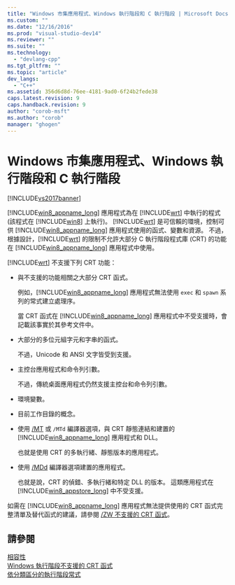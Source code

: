 ```yaml
---
title: "Windows 市集應用程式、Windows 執行階段和 C 執行階段 | Microsoft Docs"
ms.custom: ""
ms.date: "12/16/2016"
ms.prod: "visual-studio-dev14"
ms.reviewer: ""
ms.suite: ""
ms.technology: 
  - "devlang-cpp"
ms.tgt_pltfrm: ""
ms.topic: "article"
dev_langs: 
  - "C++"
ms.assetid: 356d6d8d-76ee-4181-9ad0-6f24b2fede38
caps.latest.revision: 9
caps.handback.revision: 9
author: "corob-msft"
ms.author: "corob"
manager: "ghogen"
---
```

# Windows 市集應用程式、Windows 執行階段和 C 執行階段
[!INCLUDE[vs2017banner](../assembler/inline/includes/vs2017banner.md)]

[!INCLUDE[win8_appname_long](../build/includes/win8_appname_long_md.md)] 應用程式為在 [!INCLUDE[wrt](../atl/reference/includes/wrt_md.md)] 中執行的程式 \(該程式在 [!INCLUDE[win8](../build/includes/win8_md.md)] 上執行\)。  [!INCLUDE[wrt](../atl/reference/includes/wrt_md.md)] 是可信賴的環境，控制可供 [!INCLUDE[win8_appname_long](../build/includes/win8_appname_long_md.md)] 應用程式使用的函式、變數和資源。  不過，根據設計，[!INCLUDE[wrt](../atl/reference/includes/wrt_md.md)] 的限制不允許大部分 C 執行階段程式庫 \(CRT\) 的功能在 [!INCLUDE[win8_appname_long](../build/includes/win8_appname_long_md.md)] 應用程式中使用。  
  
 [!INCLUDE[wrt](../atl/reference/includes/wrt_md.md)] 不支援下列 CRT 功能：  
  
-   與不支援的功能相關之大部分 CRT 函式。  
  
     例如，[!INCLUDE[win8_appname_long](../build/includes/win8_appname_long_md.md)] 應用程式無法使用 `exec` 和 `spawn` 系列的常式建立處理序。  
  
     當 CRT 函式在 [!INCLUDE[win8_appname_long](../build/includes/win8_appname_long_md.md)] 應用程式中不受支援時，會記載該事實於其參考文件中。  
  
-   大部分的多位元組字元和字串的函式。  
  
     不過，Unicode 和 ANSI 文字皆受到支援。  
  
-   主控台應用程式和命令列引數。  
  
     不過，傳統桌面應用程式仍然支援主控台和命令列引數。  
  
-   環境變數。  
  
-   目前工作目錄的概念。  
  
-   使用 [\/MT](../build/reference/md-mt-ld-use-run-time-library.md) 或 `/MTd` 編譯器選項，與 CRT 靜態連結和建置的 [!INCLUDE[win8_appname_long](../build/includes/win8_appname_long_md.md)] 應用程式和 DLL。  
  
     也就是使用 CRT 的多執行緒、靜態版本的應用程式。  
  
-   使用 [\/MDd](../build/reference/md-mt-ld-use-run-time-library.md) 編譯器選項建置的應用程式。  
  
     也就是說，CRT 的偵錯、多執行緒和特定 DLL 的版本。  這類應用程式在 [!INCLUDE[win8_appstore_long](../build/reference/includes/win8_appstore_long_md.md)] 中不受支援。  
  
 如需在 [!INCLUDE[win8_appname_long](../build/includes/win8_appname_long_md.md)] 應用程式無法提供使用的 CRT 函式完整清單及替代函式的建議，請參閱 [\/ZW 不支援的 CRT 函式](http://msdn.microsoft.com/library/windows/apps/jj606124.aspx)。  
  
## 請參閱  
 [相容性](../c-runtime-library/compatibility.md)   
 [Windows 執行階段不支援的 CRT 函式](../c-runtime-library/windows-runtime-unsupported-crt-functions.md)   
 [依分類區分的執行階段常式](../c-runtime-library/run-time-routines-by-category.md)